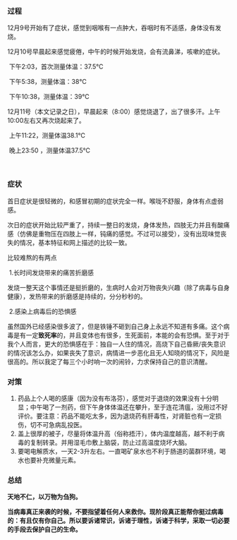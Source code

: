 

### 过程

12月9号开始有了症状，感觉到咽喉有一点肿大，吞咽时有不适感，身体没有发烧。

12月10号早晨起来感觉疲倦，中午的时候开始发烧，会有流鼻涕，咳嗽的症状。

​	下午2:03，首次测量体温：37.5℃

​	下午5:38，测量体温：38℃

​	下午10:38，测量体温：39℃

12月11号（本文记录之日），早晨起来（8:00）感觉烧退了，出了很多汗。上午10:00左右又再次烧起来了。

​	上午11:22，测量体温38.1℃

​	晚上23:50 ，测量体温37.5℃

​	

### 症状

首日症状是很轻微的，和感冒初期的症状完全一样。喉咙不舒服，身体有点虚弱感。

次日的症状开始比较严重了，持续一整日的发烧，身体发热，四肢无力并且有酸痛感（仿佛是重物压在四肢上一样，钝痛的感觉。不过可以接受），没有出现味觉丧失的情况，基本特征和网上描述的比较一致。

比较难熬的有两点

​	1.长时间发烧带来的痛苦折磨感

​		发烧一整天这个事情还是挺折磨的，生病时人会对万物丧失兴趣（除了病毒与自身健康），发热带来的折磨感是持续的，分分秒秒的。

​	2.感染上病毒后的恐惧感

​		虽然国外已经感染很多波了，但是铁锤不砸到自己身上永远不知道有多痛。这个病毒是有一定**致死率**的，并且变体也有很多，生死面前，本能的会有恐惧。至于对于我个人而言，更大的恐惧感在于：独自一人住的情况，高烧下自己昏厥/丧失意识的情况该怎么办，如果丧失了意识，病情进一步恶化且无人知晓的情况下，风险是很高的。所以我定了每三个小时响一次的闹铃，力求保持自己的意识清醒。

### **对策**

1. 药品上个人喝的感康（因为没有布洛芬），感觉对于退烧的效果没有十分明显；中午喝了一剂药，但下午身体体温还在攀升，至于连花清瘟，没用过不好评价。要注意：药品不能吃太多，因为退烧药有肝毒性，对肾脏也有一定损伤，切不可急病乱投医。
2. 盖上很厚的被子，尽量将体温升高（俗称捂汗），体内温度越高，越不利于病毒的复制转录。并用湿毛巾敷上脑袋，防止过高温度烧坏大脑。
3. 要喝电解质水，一天2-3升左右。一直喝矿泉水也不利于肠道的菌群环境，喝水也要补充微量元素。

### **总结**

**天地不仁，以万物为刍狗。**

**当病毒真正来袭的时候，不要指望着任何人来救你。现阶段真正能帮你挺过病毒的：有且仅有你自己。所以要诉诸常识，诉诸于理性，诉诸于科学，采取一切必要的手段去保护自己的生命。**